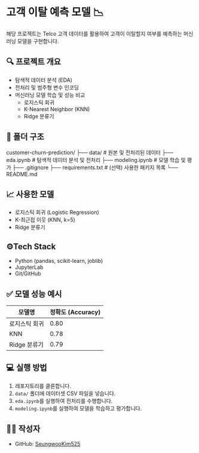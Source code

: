# 고객 이탈 예측 모델 📉
해당  프로젝트는 Telco 고객 데이터를 활용하여 고객이 이탈할지 여부를 예측하는 머신러닝 모델을 구현합니다.

## 🔍 프로젝트 개요

- 탐색적 데이터 분석 (EDA)
- 전처리 및 범주형 변수 인코딩
- 머신러닝 모델 학습 및 성능 비교
  - 로지스틱 회귀
  - K-Nearest Neighbor (KNN)
  - Ridge 분류기

## 📁 폴더 구조
customer-churn-prediction/
├── data/ # 원본 및 전처리된 데이터
├── eda.ipynb # 탐색적 데이터 분석 및 전처리
├── modeling.ipynb # 모델 학습 및 평가
├── .gitignore
├── requirements.txt # (선택) 사용한 패키지 목록
└── README.md

## 📈 사용한 모델

- 로지스틱 회귀 (Logistic Regression)
- K-최근접 이웃 (KNN, k=5)
- Ridge 분류기

## ⚙️Tech Stack

- Python (pandas, scikit-learn, joblib)
- JupyterLab
- Git/GitHub

## ✅ 모델 성능 예시

| 모델명             | 정확도 (Accuracy) |
|--------------------|------------------|
| 로지스틱 회귀      | 0.80             |
| KNN                | 0.78             |
| Ridge 분류기       | 0.79             |

## 💻 실행 방법

1. 레포지토리를 클론합니다.
2. `data/` 폴더에 데이터셋 CSV 파일을 넣습니다.
3. `eda.ipynb`를 실행하여 전처리를 수행합니다.
4. `modeling.ipynb`를 실행하여 모델을 학습하고 평가합니다.

## 🙋‍♂️ 작성자

- GitHub: [SeungwooKim525](https://github.com/SeungwooKim525)
